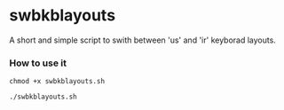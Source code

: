 # swbkblayouts
A short and simple script to swith between 'us' and 'ir' keyborad layouts.

### How to use it

`chmod +x swbkblayouts.sh` 

`./swbkblayouts.sh`
